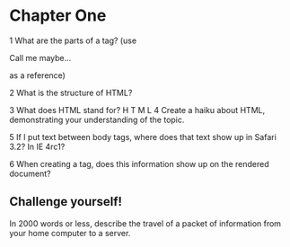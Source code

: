 # Chapter One

1 What are the parts of a tag? (use <p lang= "en-US">Call me maybe...</p> as a reference)


2 What is the structure of HTML?


3 What does HTML stand for?
  H
  T
  M
  L
4 Create a haiku about HTML, demonstrating your understanding of the topic.



5 If I put text between body tags, where does that text show up in Safari 3.2? In IE 4rc1?

6 When creating a <head> tag, does this information show up on the rendered document?

## Challenge yourself!

In 2000 words or less, describe the travel of a packet of information from your home computer to a server.
